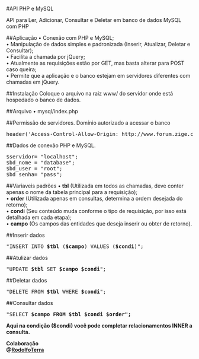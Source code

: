 #API PHP e MySQL

API para Ler, Adicionar, Consultar e Deletar em banco de dados MySQL com PHP

##Aplicação
•	Conexão com PHP e MySQL;<br>
•	Manipulação de dados simples e padronizada (Inserir, Atualizar, Deletar e Consultar);<br>
•	Facilita a chamada por jQuery;<br>
•	Atualmente as requisições estão por GET, mas basta alterar para POST caso queira;<br>
•	Permite que a aplicação e o banco estejam em servidores diferentes com chamadas em jQuery.<br>


##Instalação
Coloque o arquivo na raiz www/ do servidor onde está hospedado o banco de dados.<br>


##Arquivo
•	mysql/index.php


##Permissão de servidores.
Domínio autorizado a acessar o banco<br>
<pre>
header('Access-Control-Allow-Origin: http://www.forum.zige.com.br');
</pre>


##Dados de conexão PHP e MySQL.
<pre>
$servidor= "localhost";
$bd_nome = "database";
$bd_user = "root";
$bd_senha= "pass";
</pre>


##Variaveis padrões
•	<b>tbl</b> (Utilizada em todos as chamadas, deve conter apenas o nome da tabela principal para a requisição);<br>
•	<b>order</b> (Utilizada apenas em consultas, determina a ordem desejada do retorno);<br>
•	<b>condi</b> (Seu conteúdo muda conforme o tipo de requisição, por isso está detalhada em cada etapa);<br>
•	<b>campo</b> (Os campos das entidades que deseja inserir ou obter de retorno).<br>


##Inserir dados
<pre>
"INSERT INTO <b>$tbl</b> (<b>$campo</b>) VALUES (<b>$condi</b>)";
</pre>

##Atulizar dados
<pre>
"UPDATE <b>$tbl</b> SET <b>$campo</b> <b>$condi</b>";
</pre>

##Deletar dados
<pre>
"DELETE FROM <b>$tbl</b> WHERE <b>$condi</b>";
</pre>

##Consultar dados
<pre>
"SELECT <b>$campo FROM <b>$tbl $condi $order</b>";
</pre>
<b>Aqui na condição ($condi) você pode completar relacionamentos INNER a consulta.</b>

<b>Colaboração</b><br>
@<a href="https://github.com/RodolfoTerra">RodolfoTerra</a>
